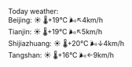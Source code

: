 Today weather:  
Beijing: ☀️   🌡️+19°C 🌬️↖4km/h  
Tianjin: ☀️   🌡️+19°C 🌬️↖5km/h  
Shijiazhuang: ☀️   🌡️+20°C 🌬️↓4km/h  
Tangshan: ☀️   🌡️+16°C 🌬️←9km/h  
